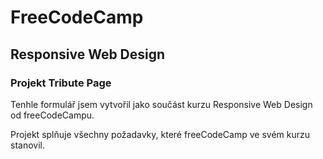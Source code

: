 # FreeCodeCamp

## Responsive Web Design

### Projekt Tribute Page

Tenhle formulář jsem vytvořil jako součást kurzu Responsive Web Design od freeCodeCampu.

Projekt splňuje všechny požadavky, které freeCodeCamp ve svém kurzu stanovil.  
